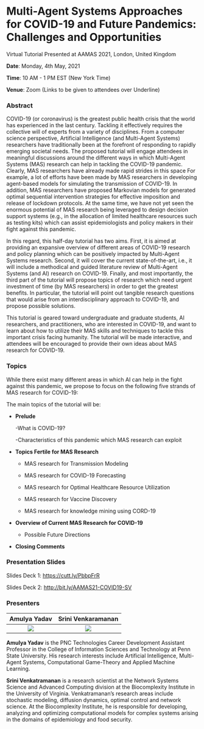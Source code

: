 # Multi-Agent Systems Approaches for COVID-19 and Future Pandemics: Challenges and Opportunities

Virtual Tutorial Presented at AAMAS 2021, London, United Kingdom

**Date**: Monday, 4th May, 2021

**Time**: 10 AM - 1 PM EST (New York Time)

**Venue**: Zoom (Links to be given to attendees over Underline)

### Abstract
COVID-19 (or coronavirus) is the greatest public health crisis that the world has experienced in the last century. Tackling it effectively requires the collective will of experts from a variety of disciplines. From a computer science perspective, Artificial Intelligence (and Multi-Agent Systems) researchers have traditionally been at the forefront of responding to rapidly emerging societal needs. The proposed tutorial will engage attendees in meaningful discussions around the different ways in which Multi-Agent Systems (MAS) research can help in tackling the COVID-19 pandemic. Clearly, MAS researchers have already made rapid strides in this space For example, a lot of efforts have been made by MAS researchers in developing agent-based models for simulating the transmission of COVID-19. In addition, MAS researchers have proposed Markovian models for generated optimal sequential intervention strategies for effective imposition and release of lockdown protocols. At the same time, we have not yet seen the enormous potential of MAS research being leveraged to design decision support systems (e.g., in the allocation of limited healthcare resources such as testing kits) which can assist epidemiologists and policy makers in their fight against this pandemic.

In this regard, this half-day tutorial has two aims. First, it is aimed at providing an expansive overview of different areas of COVID-19 research and policy planning which can be positively impacted by Multi-Agent Systems research. Second, it will cover the current state-of-the-art, i.e., it will include a methodical and guided literature review of Multi-Agent Systems (and AI) research on COVID-19. Finally, and most importantly, the third part of the tutorial will propose topics of research which need urgent investment of time (by MAS researchers) in order to get the greatest benefits. In particular, the tutorial will point out tangible research questions that would arise from an interdisciplinary approach to COVID-19, and propose possible solutions.

This tutorial is geared toward undergraduate and graduate students, AI researchers, and practitioners, who are interested in COVID-19, and want to learn about how to utilize their MAS skills and techniques to tackle this important crisis facing humanity. The tutorial will be made interactive, and attendees will be encouraged to provide their own ideas about MAS research for COVID-19.

### Topics
While there exist many different areas in which AI can help in the fight against this pandemic, we propose to focus on the following five strands of MAS research for COVID-19:

The main topics of the tutorial will be:
- **Prelude**

  -What is COVID-19?
  
  -Characteristics of this pandemic which MAS research can exploit
  
- **Topics Fertile for MAS Research**

  - MAS research for Transmission Modeling
  
  - MAS research for COVID-19 Forecasting
  
  - MAS research for Optimal Healthcare Resource Utilization
  
  - MAS research for Vaccine Discovery
  
  - MAS research for knowledge mining using CORD-19
  
- **Overview of Current MAS Research for COVID-19**

  - Possible Future Directions
  
- **Closing Comments**
  
### Presentation Slides

Slides Deck 1: https://cutt.ly/PbbpFrR

Slides Deck 2: http://bit.ly/AAMAS21-COVID19-SV

### Presenters

Amulya Yadav               |  Srini Venkaramanan
:-------------------------:|:-------------------------:
![](https://i.ibb.co/2ZN3fFH/rescaled.png)  |  ![](https://i.ibb.co/bJwfBdX/srini.jpg)

**Amulya Yadav** is the PNC Technologies Career Development Assistant Professor in the College of Information Sciences and Technology at Penn State University. His research interests include Artificial Intelligence, Multi-Agent Systems, Computational Game-Theory and Applied Machine Learning.

**Srini Venkatramanan** is a research scientist at the Network Systems Science and Advanced Computing division at the Biocomplexity Institute in the University of Virginia. Venkatramanan’s research areas include stochastic modeling, diffusion dynamics, optimal control and network science. At the Biocomplexity Institute, he is responsible for developing, analyzing and optimizing computational models for complex systems arising in the domains of epidemiology and food security.
